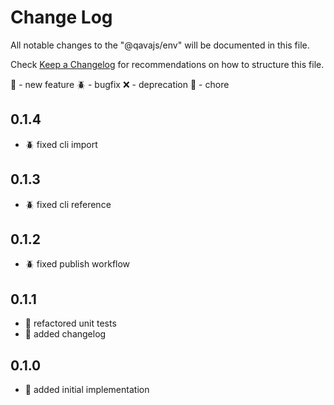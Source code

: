 # Change Log

All notable changes to the "@qavajs/env" will be documented in this file.

Check [Keep a Changelog](http://keepachangelog.com/) for recommendations on how to structure this file.

:rocket: - new feature
:beetle: - bugfix
:x: - deprecation
:pencil: - chore

## 0.1.4
- :beetle: fixed cli import

## 0.1.3
- :beetle: fixed cli reference

## 0.1.2
- :beetle: fixed publish workflow

## 0.1.1
- :pencil: refactored unit tests
- :pencil: added changelog

## 0.1.0
- :rocket: added initial implementation

